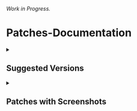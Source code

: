 _Work in Progress._

# Patches-Documentation

<details><summary>

## Suggested Versions
</summary>

***Recommended application versions to patch for best compatibilty with patches.***

<details><summary>

#### YouTube - Versions
</summary>

```
18.40.34
```
```
18.39.41
```
```
18.38.44
```
```
18.37.36
```
```
18.36.39
```
```
18.35.36
```
```
18.34.38
```
```
18.33.40
```
```
18.32.39
```
```
18.31.40
```
```
18.30.37
```
```
18.29.38
```
```
18.27.36
```
```
18.25.40
```

</details>

<details><summary>
  
#### YouTube Music - Versions
</summary>

```
6.25.53
```
```
6.23.55
```
```
6.20.51
```
```
6.15.52
```
</details>

<details><summary>

#### Reddit - Versions
</summary>

```
all
```
</details></details>

<details><summary>

## Patches with Screenshots
</summary>

***List of patches with screenshots. You may need to scroll to view the complete table.***

<details><summary>

#### YouTube
</summary>

| Patch | Description | Related Screenshots |
|:--------:|:--------------:|:-----------------:|
| `Add splash animation` | Adds splash animation, which was removed in YT v18.19.36+. This patch won't work with the `Custom branding icon` patches. | [Screenshots](https://imgur.com/a/Ls6167p) |
| `Alternative thumbnails` | Adds an option to replace video thumbnails with still image captures of the video. | [Screenshots](https://imgur.com/a/facqljP) |
| `Ambient mode switch` | Bypass the restrictions of ambient mode or disable it completely. | [Screenshots](https://imgur.com/a/qjNlGP3) |
| `Append time stamps information` | Add the current video quality or playback speed in brackets next to the current time. | [Screenshots](https://imgur.com/a/QZoeBfT) |
| `Change homepage` | Defaults to subscription tab instead of home when the app opens. | [Screenshots](https://imgur.com/a/Xxeq0XD) |
| `Custom branding icon MMT` | Changes the app launcher icon to MMT. | [Screenshots](https://imgur.com/1h94NCw) |
| `Custom branding icon Revancify Blue` | Changes the app launcher icon to Revancify Blue. | [Screenshots](https://imgur.com/a/Ov9fPHX) |
| `Custom branding icon Revancify Red` | Changes the app launcher icon to Revancify Red. | [Screenshots](https://imgur.com/a/ZNxfmER) |
| `Custom branding name YouTube` | Rename the app to the name specified in the options.json file. (Default: ReVanced Extended) | [Screenshots](https://imgur.com/a/uYAWf65) |
| `Custom double tap length` | Add custom 'double-tap to seek' values that are specified in the options.json file. | [Screenshots](https://imgur.com/a/S1fyX9A) |
| `Custom package name` | Uses the package name specified in the options.json file for the non-root build. | [Screenshots](https://imgur.com/a/DY0EMNI) |
| `Custom playback speed` | Adds more playback speed options. | [Screenshots](https://imgur.com/a/7dE1QiH) |
| `Custom player overlay opacity` | Change the opacity of the player background, when player controls are visible. | [Screenshots](https://imgur.com/a/XMEbK6f) |
| `Custom seekbar color` | Change seekbar color in video player and video thumbnails. | [Screenshots](https://imgur.com/a/wUBZNdH) |
| `Default playback speed` | Adds ability to set default video speed settings. | [Screenshots](https://imgur.com/a/x1YmkfG) |
| `Default video quality` | Adds ability to set default video quality settings. | [Screenshots](https://imgur.com/a/hqY3SiN) |
| `Disable HDR video` | Disable HDR video. | [Screenshots](https://imgur.com/a/pbVp2g3) |
| `Disable QUIC protocol` | Disable CronetEngine's QUIC protocol. | [Screenshots](https://imgur.com/a/CPNzSFq) |
| `Disable auto captions` | Disables forced auto-captions. | [Screenshots](https://imgur.com/a/rYqTjk1) |
| `Disable haptic feedback` | Adds options to disable haptic feedback. | [Screenshots](https://imgur.com/a/c0og6Ay) |
| `Disable landscape mode` | Disable landscape mode when entering fullscreen. | [Screenshots](https://imgur.com/a/tJiXrmf) |
| `Disable pip notification` | Disables the PiP notification when you first launch PiP mode. | [Screenshots](https://imgur.com/a/ZEPIdOW) |
| `Disable shorts on startup` | Disables Shorts from resuming when launching YouTube. | [Screenshots](https://imgur.com/a/GmsP5oK) |
| `Disable speed overlay` | Disable 'Play at 2x speed' while holding down. | [Screenshots](https://imgur.com/a/7eoHOSE) |
| `Enable compact controls overlay` | Enables a compact control overlay in fullscreen. | [Screenshots](https://imgur.com/a/gVc4uMQ) |
| `Enable debug logging` | Adds debugging options. | [Screenshots](https://imgur.com/a/7mNOSsa) |
| `Enable external browser` | Opens URLs outside the app in an external browser. | [Screenshots](https://imgur.com/a/Nm2mvzd) |
| `Enable gradient loading screen` | Enables gradient loading screen. | [Screenshots](https://imgur.com/a/x9DTOAZ) |
| `Enable language switch` | Enable/disable language switch toggle. | [Screenshots](https://imgur.com/a/ERg1coh) |
| `Enable minimized playback` | Enables picture-in-picture and background playback. | [Screenshots](https://imgur.com/a/ET3HcEx) |
| `Enable music search` | Enables music search in the voice search screen. | [Screenshots](https://imgur.com/a/Ccnfbkh) |
| `Enable new splash animation` | Enables a new type of splash animation on Android 12+ devices. | [Screenshots](https://imgur.com/a/dtLaOYP) |
| `Enable new thumbnail preview` | Enables a new type of seek preview. | [Screenshots](https://imgur.com/a/lv2AxVP) |
| `Enable old quality layout` | Enables the original quality flyout menu. | [Screenshots](https://imgur.com/a/v7HyezL) |
| `Enable open links directly` | Skips over redirection URLs to external links. | [Screenshots](https://imgur.com/a/lMJqViC) |
| `Enable seekbar tapping` | Enables tap-to-seek on the seekbar of the video player. | [Screenshots](https://imgur.com/a/PtA0tb3) |
| `Enable tablet mini player` | Enables the tablet mini-player layout. | [Screenshots](https://imgur.com/a/mLjsifI) |
| `Enable tablet navigation bar` | Enables the tablet navigation bar layout. | [Screenshots](https://imgur.com/a/KUi3w7f) |
| `Enable wide search bar` | Replaces the search icon with a wide search bar. This will hide the YouTube logo when active. | [Screenshots](https://imgur.com/a/wG3Mx3S) |
| `Force OPUS codec` | Forces the opus codec for audios. | [Screenshots](https://imgur.com/a/coCGCKS) |
| `Force fullscreen` | Forces the video to fullscreen when video starts. | [Screenshots](https://imgur.com/a/Pk9C0Ta) |
| `Force video codec` | Forces the video codec for videos. | [Screenshots](https://imgur.com/a/aW2QPKG) |
| `Hide account menu` | Allows you to hide account menu elements. | [Screenshots](https://imgur.com/a/MCvbnQu) |
| `Hide animated button background` | Hides the background of the pause and play animated buttons in the Shorts player. | [Screenshots](https://imgur.com/a/iqmYlgS) |
| `Hide auto player popup panels` | Hides automatic popup panels when opening a playlist/livestream. | [Screenshots](https://imgur.com/a/R3BHdAn) |
| `Hide autoplay button` | Hides the autoplay toggle in the video player. | [Screenshots](https://imgur.com/a/9S3NUVx) |
| `Hide autoplay preview` | Hides the autoplay preview container in fullscreen. | [Screenshots](https://imgur.com/a/OhxdFY9) |
| `Hide button container` | Adds options to hide action buttons under a video (like, clip, remix, etc). | [Screenshots](https://imgur.com/a/pB2DkdJ) |
| `Hide captions button` | Hides the captions button in the video player. | [Screenshots](https://imgur.com/a/iKc0ARk) |
| `Hide cast button` | Hides the cast button in the video player. | [Screenshots](https://imgur.com/a/WNwI6Ve) |
| `Hide category bar` | Hides the category bar at the top of feeds. | [Screenshots](https://imgur.com/a/P7H2Edn) |
| `Hide channel avatar section` | Hides the channel avatar section in the subscription tab. | [Screenshots](https://imgur.com/a/e0bU6sz) |
| `Hide channel profile components` | Hides channel profile components. | [Screenshots](https://imgur.com/a/pt050Zl) |
| `Hide channel watermark` | Hides the creator watermarks on videos. | [Screenshots](https://imgur.com/a/Hlj6967) |
| `Hide collapse button` | Hides the collapse button in the video player. | [Screenshots](https://imgur.com/a/bI1Fuoh) |
| `Hide comment component` | Adds options to hide components related to comments. | [Screenshots](https://imgur.com/a/hTXpbSV) |
| `Hide crowdfunding box` | Hides the crowdfunding box between the player and video description. | [Screenshots](https://imgur.com/a/WJlGhpq) |
| `Hide description components` | Hides video description components. | [Screenshots](https://imgur.com/a/xhIJoD6) |
| `Hide double tap overlay filter` | Prevents the screen from darkening when double-tapping. | [Screenshots](https://imgur.com/a/ualcmms) |
| `Hide end screen cards` | Hides the suggested video cards at the end of a video in fullscreen. | [Screenshots](https://imgur.com/a/50psTcB) |
| `Hide end screen overlay` | Hides endscreen overlay when swiping up while in fullscreen and at the end of videos. | [Screenshots](https://imgur.com/a/t8x32O6) |
| `Hide feed flyout panel` | Hides feed flyout panel components. | [Screenshots](https://imgur.com/a/nf1UPHc) |
| `Hide filmstrip overlay` | Hides the filmstrip overlay when holding down on the seekbar. | [Screenshots](https://imgur.com/a/0f2sH10) |
| `Hide floating microphone` | Hides the floating microphone button above the keyboard. | [Screenshots](https://imgur.com/a/PX54fRG) |
| `Hide fullscreen panels` | Hides the video title and quick actions in fullscreen. And prevents the description, comments, live chat, and playlist panels from showing while in fullscreen. | [Screenshots](https://imgur.com/a/5e2Lxrx) |
| `Hide general ads` | Removes ads in feeds and other areas. | [Screenshots](https://imgur.com/a/UfuiO7s) |
| `Hide handle` | Hides the handle in the account menu. | [Screenshots](https://imgur.com/a/MfWO2Rr) |
| `Hide info cards` | Hides info-cards in videos. | [Screenshots](https://imgur.com/a/yKKXVDP) |
| `Hide latest videos button` | Hides latest videos button in home feed. | [Screenshots](https://imgur.com/a/P9uQry5) |
| `Hide layout components` | Hides general layout components. | [Screenshots](https://imgur.com/a/5BP009b) |
| `Hide load more button` | Hides the button under videos that loads similar videos. | [Screenshots](https://imgur.com/a/jihDei9) |
| `Hide mix playlists` | Hides mix playlists from the home feed and video player. | [Screenshots](https://imgur.com/a/hzpefwO) |
| `Hide music button` | Hides the YouTube Music button in the video player. | [Screenshots](https://imgur.com/a/KYu3bMj) |
| `Hide navigation buttons` | Adds options to hide or change navigation buttons. | [Screenshots](https://imgur.com/a/TEHIhKt) |
| `Hide navigation label` | Hides the labels under the navigation buttons. | [Screenshots](https://imgur.com/a/TzHnK8l) |
| `Hide player button background` | Remove the dark circle surrounding the pause/play button and the next and previous buttons/arrows. | [Screenshots](https://imgur.com/a/7l2ExDA) |
| `Hide player flyout panel` | Adds options to hide player flyout panel components. | [Screenshots](https://imgur.com/a/ZYc7wRe) |
| `Hide previous next button` | Hides the previous and next buttons from the player controls. | [Screenshots](https://imgur.com/a/WNp9p4t) |
| `Hide search term thumbnail` | Hide thumbnails in the search term history. | [Screenshots](https://imgur.com/a/YqIV8Cj) |
| `Hide seek message` | Hides the 'Slide left or right to seek' message container. | [Screenshots](https://imgur.com/a/rQyBYg5) |
| `Hide seekbar` | Hides the seekbar in the video player and video thumbnails. | [Screenshots](https://imgur.com/a/qkVEocI) |
| `Hide shorts components` | Adds options to hide Shorts in feeds and Shorts components. | [Screenshots](https://imgur.com/a/qbJO6yf) |
| `Hide snack bar` | Hides snack bar popups. | [Screenshots](https://imgur.com/a/VBkD9LN) |
| `Hide suggested actions` | Hides the suggested actions bar inside the player. | [Screenshots](https://imgur.com/a/CQ1gJS7) |
| `Hide suggested video overlay` | Hide the suggested video overlay to play next. | [Screenshots](https://imgur.com/a/o6iF7zy) |
| `Hide suggestions shelf` | Hides the suggestions shelves in feeds. | [Screenshots](https://imgur.com/a/mPOKZru) |
| `Hide time stamp` | Hides timestamp in the video player. | [Screenshots](https://imgur.com/a/9TxGuEE) |
| `Hide toolbar button` | Hide the button in the toolbar. | [Screenshots](https://imgur.com/a/MCjVcpl) |
| `Hide tooltip content` | Hides the tooltip box that appears on first install. | [Screenshots](https://imgur.com/a/OAZ30Z5) |
| `Hide trending searches` | Hides trending searches in the search bar. | [Screenshots](https://imgur.com/a/1VjVi3A) |
| `Hide video ads` | Removes ads in the video player. | [Screenshots](https://imgur.com/a/Shr7JuB) |
| `Hide voice search button` | Hides voice search button in search bar. | [Screenshots](https://imgur.com/a/mPu54P0) |
| `Layout switch` | Adds the option to switch between tablet and phone layouts. | [Screenshots](https://imgur.com/a/16YQCJj) |
| `MaterialYou` | Applies the MaterialYou theme for Android 12+. | [Screenshots](https://imgur.com/a/CzspOyn) |
| `MicroG support` | Allows the app to run without root using MicroG and under a different package name. | [Screenshots](https://imgur.com/a/HDh7OiC) |
| `Overlay buttons` | Adds overlay buttons to the player (download, speed controls, amd copy link). | [Screenshots](https://imgur.com/a/U6JexYB) |
| `Premium heading` | Show or hide the premium heading. | [Screenshots](https://imgur.com/a/8mqIHQ3) |
| `Quick actions component` | Adds options to hide the quick action buttons beneath the seekbar while in fullscreen. | [Screenshots](https://imgur.com/a/PADAsaL) |
| `Return YouTube Dislike` | Shows the dislike count of videos using the Return YouTube Dislike API. | [Screenshots](https://imgur.com/a/mWj0eoj) |
| `Sanitize sharing links` | Removes tracking query parameters from the URLs when sharing links. | [Screenshots](https://imgur.com/a/mzdDNXD) |
| `Settings` | Applies mandatory patches to implement ReVanced settings into the application. | [Screenshots](https://imgur.com/a/qZJN1p0) |
| `Shorts outline button` | Apply the outline icon to the action button of the Shorts player. | [Screenshots](https://imgur.com/a/VXJvZoM) |
| `SponsorBlock` | Integrates SponsorBlock, which allows skipping undesired video segments, such as sponsored content. | [Screenshots](https://imgur.com/a/N7Z0CjM) |
| `Spoof app version` | Adds the ability to trick YouTube into thinking you are using a different app version. Useful if you want the old YouTube UI. | [Screenshots](https://imgur.com/a/x5E6fF0) |
| `Spoof device dimensions` | Spoofs the device dimensions in order to unlock higher video qualities that may not be available on your device. | [Screenshots](https://imgur.com/a/JqLAN0f) |
| `spoof player parameters` | Spoofs player parameters to prevent playback issues. | [Screenshots](https://imgur.com/a/PykVGQ0) |
| `Swipe controls` | Adds volume and brightness swipe controls. | [Screenshots](https://imgur.com/a/76uY3A9) |
| `Theme` | Change the app's theme to the values specified in options.json file (Default: Amoled black). | [Screenshots](https://imgur.com/a/4gsDQJS) |
| `Translations` | Add Crowdin translations for YouTube. | [Screenshots](https://imgur.com/a/R7Q1k2h) |
</details>

<details><summary>

#### YouTube Music
</summary>

| Patch | Description | Related Screenshots |
|:--------:|:--------------:|:-----------------:|
| `Amoled` | Applies an amoled black theme to flyout panels. | [Screenshots](https://imgur.com/a/PXnpWqK) |
| `Background play` | Enables background playback. | [Screenshots](https://imgur.com/a/gZki03j) |
| `Bitrate default value` | Set the audio quality to 'Always High' when you first install the app. | [Screenshots](https://imgur.com/a/sL2k1m4) |
| `Certificate spoof` | Spoofs the YouTube Music certificate for Android Auto. | [Screenshots](https://imgur.com/a/wYqUq6J) |
| `Custom branding icon MMT` | Changes the app launcher icon to MMT. | [Screenshots](https://imgur.com/K96jJ52) |
| `Custom branding icon Revancify Blue` | Changes the app launcher icon to Revancify Blue. | [Screenshots](https://imgur.com/1ijcyHr) |
| `Custom branding icon Revancify Red` | Changes the app launcher icon to Revancify Red. | [Screenshots](https://imgur.com/wwUsmiW) |
| `Custom branding name YouTube Music` | Rename the app to the name specified in the options.json file. | [Screenshots](https://imgur.com/a/ExSTD82) |
| `Custom package name` | Uses the package name specified in the options.json file for the non-root build. | [Screenshots](https://imgur.com/a/99sBIlq) |
| `Custom playback speed` | Adds more playback speed options. | [Screenshots](https://imgur.com/a/a5xeckD) |
| `Disable auto captions` | Disables forced auto captions. | [Screenshots](https://imgur.com/a/4PKAy9o) |
| `Enable black navigation bar` | Sets the navigation bar color to black. | [Screenshots](https://imgur.com/a/UK1YGZP) |
| `Enable color match player` | Matches the color of the mini player and the fullscreen player. | [Screenshots](https://imgur.com/a/F5mib6W) |
| `Enable compact dialog` | Enable compact flyout on phone layouts. | [Screenshots](https://imgur.com/a/NstyglG) |
| `Enable custom filter` | Adds a custom filter to hide specified layout components. | [Screenshots](https://imgur.com/a/U308EWB) |
| `Enable debug logging` | Adds debugging options. | [Screenshots](https://imgur.com/a/sqPwaM7) |
| `Enable force minimized player` | Keep player minimized even after switching tracks. | [Screenshots](https://imgur.com/a/lqAV44p) |
| `Enable landscape mode` | Enables entry into landscape mode by screen rotation on the phone. | [Screenshots](https://imgur.com/a/1ZUpMZg) |
| `Enable minimized playback` | Enables minimized playback on Kids music. | [Screenshots](https://imgur.com/a/6uOVWJp) |
| `Enable new player background` | Enable new player background. | [Screenshots](https://imgur.com/a/mCrcA34) |
| `Enable old player layout` | Return the player layout to old style. | [Screenshots](https://imgur.com/a/ClSxlkq) |
| `Enable old style library shelf` | Return the library shelf to old style. | [Screenshots](https://imgur.com/a/Yt24FKq) |
| `Enable old style miniplayer` | Return the mini-player to old style. (for YT Music v5.55.53+) | [Screenshots](https://imgur.com/a/jH46Cvo) |
| `Enable opus codec` | Enable opus codec when playing audio. | [Screenshots](https://imgur.com/a/uRdhxbI) |
| `Enable playback speed` | Add playback speed button to the flyout panel. | [Screenshots](https://imgur.com/a/OcnROfW) |
| `Enable sleep timer` | Adds a sleep timer option to flyout menu. | [Screenshots](https://imgur.com/a/cwEWZQi) |
| `Enable zen mode` | Adds a grey tint to the video player to reduce eye strain. | [Screenshots](https://imgur.com/a/KX7jYRi) |
| `Exclusive audio playback` | Enables the option to play music without video. | [Screenshots](https://imgur.com/a/WdZHw3M) |
| `Hide account menu` | Hide account menu elements. | [Screenshots](https://imgur.com/a/cGwYIYB) |
| `Hide action bar label` | Hide labels in action bar. | [Screenshots](https://imgur.com/a/zzoDqcJ) |
| `Hide button shelf` | Hides the category shelf from homepage and explorer. | [Screenshots](https://imgur.com/a/h0408Yl) |
| `Hide carousel shelf` | Hides the carousel shelf from the homepage and explore tab. | [Screenshots](https://imgur.com/a/RkAIZkF) |
| `Hide cast button` | Hides the cast button. | [Screenshots](https://imgur.com/a/NRNKGQG) |
| `Hide category bar` | Hides the music category bar at the top of the homepage. | [Screenshots](https://imgur.com/a/dCWHZmu) |
| `Hide channel guidelines` | Hides channel guidelines at the top of comments. | [Screenshots](https://imgur.com/a/EEs5Mw7) |
| `Hide emoji picker` | Hides emoji picker at the comments box. | [Screenshots](https://imgur.com/a/1K2OF8S) |
| `Hide flyout panel` | Hides flyout panel components. | [Screenshots](https://imgur.com/a/Sh2m1o4) |
| `Hide get premium` | Removes all "Get Premium" evidences from the avatar menu. | [Screenshots](https://imgur.com/a/xUfdCHx) |
| `Hide handle` | Hides the handle in the account switcher. | [Screenshots](https://imgur.com/a/1pWTF1I) |
| `Hide history button` | Hides history button in toolbar. | [Screenshots](https://imgur.com/a/Vjg7zO9) |
| `Hide music ads` | Hides ads before playing music. | [Screenshots](https://imgur.com/a/HCIlRvI) |
| `Hide navigation bar component` | Hides navigation bar components. | [Screenshots](https://imgur.com/a/yAbWEZn) |
| `Hide new playlist button` | Hide the New Playlist button in the Library tab. | [Screenshots](https://imgur.com/a/RaANMid) |
| `Hide playlist card` | Hides the suggested playlist card from the homepage. | [Screenshots](https://imgur.com/a/W6pxiuQ) |
| `Hide radio button` | Hides start radio button. | [Screenshots](https://imgur.com/a/ysFkz6L) |
| `Hide taste builder` | Hides the 'Tell us which artists you like" card from homepage. | [Screenshots](https://imgur.com/a/vLXUsph) |
| `Hide terms container` | Hides terms of service container at the account menu. | [Screenshots](https://imgur.com/a/t1AdWgr) |
| `Hide tooltip content` | Hides the tooltip box that appears on first install. | [Screenshots](https://imgur.com/a/Q2k01ZW) |
| `Hide voice search button` | Hides voice search button in search bar. | [Screenshots](https://imgur.com/a/mPu54P0) |
| `Hook download button` | Replaces the offline download button in the button container with an external download button. | [Screenshots](https://imgur.com/a/Y9s3bSQ) |
| `MicroG support` | Allows the app to run without root using MicroG and under a different package name. | [Screenshots](https://imgur.com/a/HDh7OiC) |
| `Remember playback speed` | Save the playback speed value whenever you change the playback speed. | [Screenshots](https://imgur.com/a/gB7ItMO) |
| `Remember repeat state` | Remembers the state of the repeat. | [Screenshots](https://imgur.com/a/94ODu8x) |
| `Remember shuffle state` | Remembers the state of the shuffle. | [Screenshots](https://imgur.com/a/iAFCcSU) |
| `Remember video quality` | Remember the video quality whenever you change it. | [Screenshots](https://imgur.com/a/olwfVCf) |
| `Replace cast button` | Replace the cast button in the player with the open music button. | [Screenshots](https://imgur.com/a/O1cL4lb) |
| `Replace dismiss queue` | Replace dismiss queue menu to watch on YouTube. | [Screenshots](https://imgur.com/a/rF6bOcF) |
| `Return YouTube Dislike` | Shows the dislike count of videos using the Return YouTube Dislike API. | [Screenshots](https://imgur.com/a/RDo8KIu) |
| `Sanitize sharing links` | Removes tracking query parameters from the URLs when sharing links. | [Screenshots](https://imgur.com/a/ShH374i) |
| `Settings` | Adds settings for ReVanced Extended to YouTube Music. | [Screenshots](https://imgur.com/a/prYgamZ) |
| `SponsorBlock` | Integrates SponsorBlock which allows skipping video segments such as sponsored content. | [Screenshots](https://imgur.com/a/2U9OYAI) |
| `Spoof app version` | Spoof the YouTube Music client version. Allows Canadian users to bypass the Radio-only restriction. | [Screenshots](https://imgur.com/a/oJ1Y60L) |
| `Start page` | Set the default start page. | | [Screenshots](https://imgur.com/a/o6YC8KJ) |
| `Translations` | Add Crowdin translations for YouTube Music. | [Screenshots](https://imgur.com/a/tVIibVh) |
</details>

<details><summary>

#### Reddit
</summary>

| Patch | Description | Related Screenshots |
|:--------:|:--------------:|:-----------------:|
| `Disable screenshot popup` | Disables the popup that shows up when taking a screenshot. | [Screenshots](/assets/reddit/disable-screenshot-popup/README.md) |
| `Hide ads` | Removes ads from Reddit. | [Screenshots](/assets/reddit/hide-ads/README.md) |
| `Hide navigation buttons` | Hide buttons at navigation bar. | [Screenshots](/assets/reddit/hide-navigation-buttons/README.md) |
| `Hide place button` | Hide r/place button in toolbar. | [Screenshots](/assets/reddit/hide-place-button/README.md) |
| `Hide recently visited shelf` | Hides recently visited shelf in sidebar. | [Screenshots](/assets/reddit/hide-recently-visited-shelf/README.md) |
| `Open links directly` | Skips over redirection URLs to external links. | [Screenshots](/assets/reddit/open-links-directly/README.md) |
| `Open links externally` | Open links outside of the app directly in your browser. | [Screenshots](/assets/reddit/open-links-externally/README.md) |
| `Premium icon` | Unlocks premium icons. | [Screenshots](assets/reddit/premium-icon/README.md) |
| `Sanitize sharing links` | Removes (tracking) query parameters from the URLs when sharing links. | [Screenshots](/assets/reddit/sanitize-sharing-links/README.md) |
| `Settings` | Adds ReVanced settings to Reddit. | [Screenshots](/assets/reddit/settings/README.md) |
</details>
